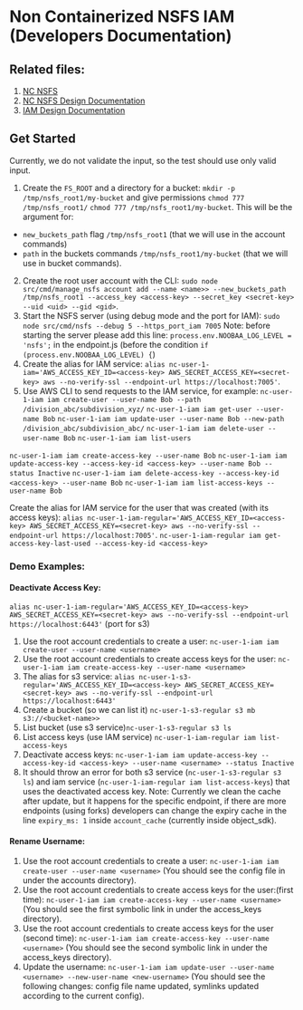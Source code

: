 # Non Containerized NSFS IAM (Developers Documentation)

## Related files:
1. [NC NSFS](../non_containerized_NSFS.md)
2. [NC NSFS Design Documentation](../design/NonContainerizedNooBaaDesign.md)
2. [IAM Design Documentation](../design/iam.md)

## Get Started
Currently, we do not validate the input, so the test should use only valid input.

1. Create the `FS_ROOT` and a directory for a bucket: `mkdir -p /tmp/nsfs_root1/my-bucket` and give permissions `chmod 777 /tmp/nsfs_root1/` `chmod 777 /tmp/nsfs_root1/my-bucket`.
This will be the argument for:
  - `new_buckets_path` flag  `/tmp/nsfs_root1` (that we will use in the account commands)
  - `path` in the buckets commands `/tmp/nsfs_root1/my-bucket` (that we will use in bucket commands).
2. Create the root user account with the CLI:
`sudo node src/cmd/manage_nsfs account add --name <name>> --new_buckets_path /tmp/nsfs_root1 --access_key <access-key> --secret_key <secret-key> --uid <uid> --gid <gid>`.
3. Start the NSFS server (using debug mode and the port for IAM): `sudo node src/cmd/nsfs --debug 5 --https_port_iam 7005`
Note: before starting the server please add this line: `process.env.NOOBAA_LOG_LEVEL = 'nsfs';` in the endpoint.js (before the condition `if (process.env.NOOBAA_LOG_LEVEL) {`)
4. Create the alias for IAM service: 
`alias nc-user-1-iam='AWS_ACCESS_KEY_ID=<access-key> AWS_SECRET_ACCESS_KEY=<secret-key> aws --no-verify-ssl --endpoint-url https://localhost:7005'`.
5. Use AWS CLI to send requests to the IAM service, for example:
 `nc-user-1-iam iam create-user --user-name Bob --path /division_abc/subdivision_xyz/`
 `nc-user-1-iam iam get-user --user-name Bob`
 `nc-user-1-iam iam update-user --user-name Bob --new-path /division_abc/subdivision_abc/`
 `nc-user-1-iam iam delete-user --user-name Bob`
 `nc-user-1-iam iam list-users`

 `nc-user-1-iam iam create-access-key --user-name Bob`
 `nc-user-1-iam iam update-access-key --access-key-id <access-key> --user-name Bob --status Inactive`
 `nc-user-1-iam iam delete-access-key --access-key-id <access-key> --user-name Bob`
 `nc-user-1-iam iam list-access-keys --user-name Bob`

Create the alias for IAM service for the user that was created (with its access keys):
`alias nc-user-1-iam-regular='AWS_ACCESS_KEY_ID=<access-key> AWS_SECRET_ACCESS_KEY=<secret-key> aws --no-verify-ssl --endpoint-url https://localhost:7005'`.
`nc-user-1-iam-regular iam get-access-key-last-used --access-key-id <access-key>`

### Demo Examples:
#### Deactivate Access Key:
`alias nc-user-1-iam-regular='AWS_ACCESS_KEY_ID=<access-key> AWS_SECRET_ACCESS_KEY=<secret-key> aws --no-verify-ssl --endpoint-url https://localhost:6443'` (port for s3)
1. Use the root account credentials to create a user: `nc-user-1-iam iam create-user --user-name <username>`
2. Use the root account credentials to create access keys for the user: `nc-user-1-iam iam create-access-key --user-name <username>`
3. The alias for s3 service: `alias nc-user-1-s3-regular='AWS_ACCESS_KEY_ID=<access-key> AWS_SECRET_ACCESS_KEY=<secret-key> aws --no-verify-ssl --endpoint-url https://localhost:6443'` 
2. Create a bucket (so we can list it) `nc-user-1-s3-regular s3 mb s3://<bucket-name>>`
3. List bucket (use s3 service)`nc-user-1-s3-regular s3 ls`
4. List access keys (use IAM service) `nc-user-1-iam-regular iam list-access-keys`
5. Deactivate access keys: `nc-user-1-iam iam update-access-key --access-key-id <access-key> --user-name <username> --status Inactive`
6. It should throw an error for both s3 service (`nc-user-1-s3-regular s3 ls`) and iam service (`nc-user-1-iam-regular iam list-access-keys`) that uses the deactivated access key.
Note: Currently we clean the cache after update, but it happens for the specific endpoint, if there are more endpoints (using forks) developers can change the expiry cache in the line `expiry_ms: 1` inside `account_cache` (currently inside object_sdk).

#### Rename Username:
1. Use the root account credentials to create a user: `nc-user-1-iam iam create-user --user-name <username>` (You should see the config file in under the accounts directory).
2. Use the root account credentials to create access keys for the user:(first time): `nc-user-1-iam iam create-access-key --user-name <username>` (You should see the first symbolic link in under the access_keys directory).
3. Use the root account credentials to create access keys for the user (second time): `nc-user-1-iam iam create-access-key --user-name <username>` (You should see the second symbolic link in under the access_keys directory).
4. Update the username: `nc-user-1-iam iam update-user --user-name <username> --new-user-name <new-username>` (You should see the following changes: config file name updated, symlinks updated according to the current config).